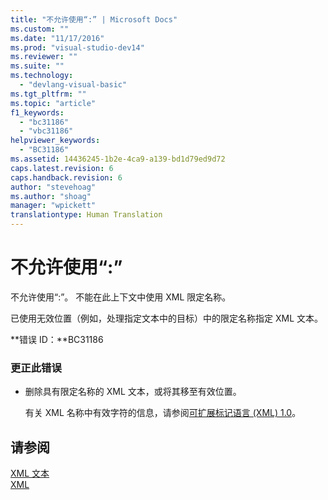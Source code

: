 ```yaml
---
title: "不允许使用“:” | Microsoft Docs"
ms.custom: ""
ms.date: "11/17/2016"
ms.prod: "visual-studio-dev14"
ms.reviewer: ""
ms.suite: ""
ms.technology: 
  - "devlang-visual-basic"
ms.tgt_pltfrm: ""
ms.topic: "article"
f1_keywords: 
  - "bc31186"
  - "vbc31186"
helpviewer_keywords: 
  - "BC31186"
ms.assetid: 14436245-1b2e-4ca9-a139-bd1d79ed9d72
caps.latest.revision: 6
caps.handback.revision: 6
author: "stevehoag"
ms.author: "shoag"
manager: "wpickett"
translationtype: Human Translation
---
```

# 不允许使用“:”
不允许使用“:”。 不能在此上下文中使用 XML 限定名称。  
  
 已使用无效位置（例如，处理指定文本中的目标）中的限定名称指定 XML 文本。  
  
 **错误 ID：**BC31186  
  
### 更正此错误  
  
-   删除具有限定名称的 XML 文本，或将其移至有效位置。  
  
     有关 XML 名称中有效字符的信息，请参阅[可扩展标记语言 \(XML\) 1.0](http://go.microsoft.com/fwlink/?LinkId=73927)。  
  
## 请参阅  
 [XML 文本](../../visual-basic/language-reference/xml-literals/index.md)   
 [XML](../../visual-basic/programming-guide/language-features/xml/index.md)
